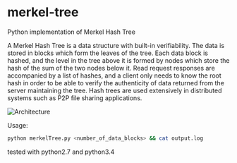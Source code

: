 # merkel-tree
Python implementation of Merkel Hash Tree

A Merkel Hash Tree is a data structure with built-in verifiability. The data is stored in blocks which form the leaves of the tree. Each data block is hashed, and the level in the tree above it is formed by nodes which store the hash of the sum of the two nodes below it. Read request responses are accompanied by a list of hashes, and a client only needs to know the root hash in order to be able to verify the authenticity of data returned from the server maintaining the tree. Hash trees are used extensively in distributed systems such as P2P file sharing applications.

![Architecture](https://hatmer.github.io/assets/images/Hash_Tree.svg)

Usage:
```bash
python merkelTree.py <number_of_data_blocks> && cat output.log
```

tested with python2.7 and python3.4
